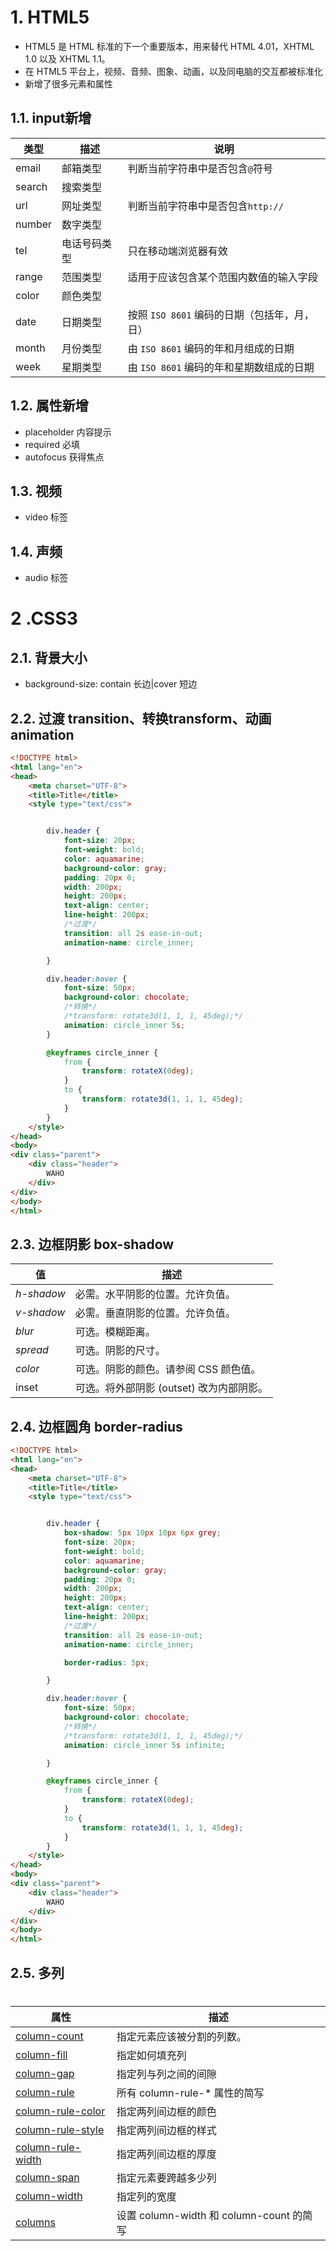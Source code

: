 # 1. HTML5

- HTML5 是 HTML 标准的下一个重要版本，用来替代 HTML 4.01，XHTML 1.0 以及 XHTML 1.1。
- 在 HTML5 平台上，视频、音频、图象、动画，以及同电脑的交互都被标准化
- 新增了很多元素和属性

## 1.1. input新增

| 类型   | 描述         | 说明                                         |
| ------ | ------------ | -------------------------------------------- |
| email  | 邮箱类型     | 判断当前字符串中是否包含`@`符号              |
| search | 搜索类型     |                                              |
| url    | 网址类型     | 判断当前字符串中是否包含`http://`            |
| number | 数字类型     |                                              |
| tel    | 电话号码类型 | 只在移动端浏览器有效                         |
| range  | 范围类型     | 适用于应该包含某个范围内数值的输入字段       |
| color  | 颜色类型     |                                              |
| date   | 日期类型     | 按照 `ISO 8601` 编码的日期（包括年，月，日） |
| month  | 月份类型     | 由 `ISO 8601` 编码的年和月组成的日期         |
| week   | 星期类型     | 由 `ISO 8601` 编码的年和星期数组成的日期     |

## 1.2. 属性新增

- placeholder  内容提示
- required   必填
- autofocus  获得焦点

## 1.3. 视频 

- video 标签

## 1.4. 声频

- audio 标签

# 2 .CSS3

## 2.1. 背景大小

- background-size: contain 长边|cover 短边 

## 2.2. 过渡 transition、转换transform、动画animation

```html
<!DOCTYPE html>
<html lang="en">
<head>
    <meta charset="UTF-8">
    <title>Title</title>
    <style type="text/css">


        div.header {
            font-size: 20px;
            font-weight: bold;
            color: aquamarine;
            background-color: gray;
            padding: 20px 0;
            width: 200px;
            height: 200px;
            text-align: center;
            line-height: 200px;
            /*过渡*/
            transition: all 2s ease-in-out;
            animation-name: circle_inner;

        }

        div.header:hover {
            font-size: 50px;
            background-color: chocolate;
            /*转换*/
            /*transform: rotate3d(1, 1, 1, 45deg);*/
            animation: circle_inner 5s;
        }

        @keyframes circle_inner {
            from {
                transform: rotateX(0deg);
            }
            to {
                transform: rotate3d(1, 1, 1, 45deg);
            }
        }
    </style>
</head>
<body>
<div class="parent">
    <div class="header">
        WAHO
    </div>
</div>
</body>
</html>
```

##  2.3. 边框阴影 box-shadow

| 值         | 描述                                     |
| ---------- | ---------------------------------------- |
| *h-shadow* | 必需。水平阴影的位置。允许负值。         |
| *v-shadow* | 必需。垂直阴影的位置。允许负值。         |
| *blur*     | 可选。模糊距离。                         |
| *spread*   | 可选。阴影的尺寸。                       |
| *color*    | 可选。阴影的颜色。请参阅 CSS 颜色值。    |
| inset      | 可选。将外部阴影 (outset) 改为内部阴影。 |



## 2.4. 边框圆角 border-radius

```html
<!DOCTYPE html>
<html lang="en">
<head>
    <meta charset="UTF-8">
    <title>Title</title>
    <style type="text/css">


        div.header {
            box-shadow: 5px 10px 10px 6px grey;
            font-size: 20px;
            font-weight: bold;
            color: aquamarine;
            background-color: gray;
            padding: 20px 0;
            width: 200px;
            height: 200px;
            text-align: center;
            line-height: 200px;
            /*过渡*/
            transition: all 2s ease-in-out;
            animation-name: circle_inner;

            border-radius: 5px;

        }

        div.header:hover {
            font-size: 50px;
            background-color: chocolate;
            /*转换*/
            /*transform: rotate3d(1, 1, 1, 45deg);*/
            animation: circle_inner 5s infinite;

        }

        @keyframes circle_inner {
            from {
                transform: rotateX(0deg);
            }
            to {
                transform: rotate3d(1, 1, 1, 45deg);
            }
        }
    </style>
</head>
<body>
<div class="parent">
    <div class="header">
        WAHO
    </div>
</div>
</body>
</html>
```



## 2.5. 多列

# 

| 属性                                                         | 描述                                     |
| ------------------------------------------------------------ | ---------------------------------------- |
| [column-count](http://www.runoob.com/cssref/css3-pr-column-count.html) | 指定元素应该被分割的列数。               |
| [column-fill](http://www.runoob.com/cssref/css3-pr-column-fill.html) | 指定如何填充列                           |
| [column-gap](http://www.runoob.com/cssref/css3-pr-column-gap.html) | 指定列与列之间的间隙                     |
| [column-rule](http://www.runoob.com/cssref/css3-pr-column-rule.html) | 所有 column-rule-* 属性的简写            |
| [column-rule-color](http://www.runoob.com/cssref/css3-pr-column-rule-color.html) | 指定两列间边框的颜色                     |
| [column-rule-style](http://www.runoob.com/cssref/css3-pr-column-rule-style.html) | 指定两列间边框的样式                     |
| [column-rule-width](http://www.runoob.com/cssref/css3-pr-column-rule-width.html) | 指定两列间边框的厚度                     |
| [column-span](http://www.runoob.com/cssref/css3-pr-column-span.html) | 指定元素要跨越多少列                     |
| [column-width](http://www.runoob.com/cssref/css3-pr-column-width.html) | 指定列的宽度                             |
| [columns](http://www.runoob.com/cssref/css3-pr-columns.html) | 设置 column-width 和 column-count 的简写 |

## 